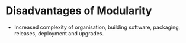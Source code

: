 # Disadvantages of Modularity

* Increased complexity of organisation, building software, packaging,
  releases, deployment and upgrades.
